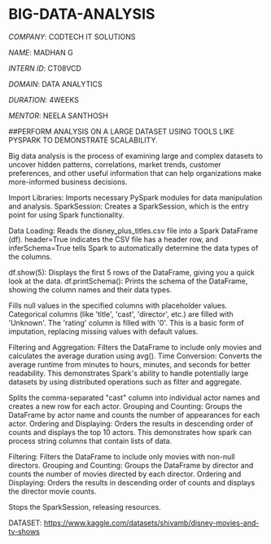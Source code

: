 # BIG-DATA-ANALYSIS

*COMPANY*: CODTECH IT SOLUTIONS

*NAME*: MADHAN G

*INTERN ID*: CT08VCD

*DOMAIN*: DATA ANALYTICS

*DURATION*: 4WEEKS

*MENTOR*: NEELA SANTHOSH

##PERFORM ANALYSIS ON A LARGE DATASET USING TOOLS LIKE PYSPARK TO DEMONSTRATE SCALABILITY.

Big data analysis is the process of examining large and complex datasets to uncover hidden patterns, correlations, market trends, customer preferences, and other useful information that can help organizations make more-informed business decisions.

Import Libraries: Imports necessary PySpark modules for data manipulation and analysis.
SparkSession: Creates a SparkSession, which is the entry point for using Spark functionality.

Data Loading: Reads the disney_plus_titles.csv file into a Spark DataFrame (df). header=True indicates the CSV file has a header row, and inferSchema=True tells Spark to automatically determine the data types of the columns.

df.show(5): Displays the first 5 rows of the DataFrame, giving you a quick look at the data.
df.printSchema(): Prints the schema of the DataFrame, showing the column names and their data types.

Fills null values in the specified columns with placeholder values.
Categorical columns (like 'title', 'cast', 'director', etc.) are filled with 'Unknown'.
The 'rating' column is filled with '0'.
This is a basic form of imputation, replacing missing values with default values.

Filtering and Aggregation: Filters the DataFrame to include only movies and calculates the average duration using avg().
Time Conversion: Converts the average runtime from minutes to hours, minutes, and seconds for better readability.
This demonstrates Spark's ability to handle potentially large datasets by using distributed operations such as filter and aggregate.

Splits the comma-separated "cast" column into individual actor names and creates a new row for each actor.
Grouping and Counting: Groups the DataFrame by actor name and counts the number of appearances for each actor.
Ordering and Displaying: Orders the results in descending order of counts and displays the top 10 actors. This demonstrates how spark can process string columns that contain lists of data.

Filtering: Filters the DataFrame to include only movies with non-null directors.
Grouping and Counting: Groups the DataFrame by director and counts the number of movies directed by each director.
Ordering and Displaying: Orders the results in descending order of counts and displays the director movie counts.

Stops the SparkSession, releasing resources.

DATASET: https://www.kaggle.com/datasets/shivamb/disney-movies-and-tv-shows


